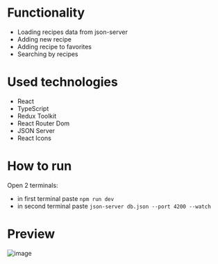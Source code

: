 # Functionality
- Loading recipes data from json-server
- Adding new recipe
- Adding recipe to favorites
- Searching by recipes

# Used technologies
-  React
-  TypeScript
-  Redux Toolkit
-  React Router Dom
-  JSON Server
-  React Icons

# How to run
Open 2 terminals:
- in first terminal paste ```npm run dev```
- in second terminal paste ```json-server db.json --port 4200 --watch```
# Preview

![image](https://github.com/AlexeyAbramovich/recipes/assets/74393859/5801804c-f539-4931-b03e-d9875111e5e1)
